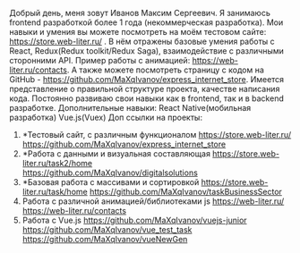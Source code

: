 Добрый день, меня зовут Иванов Максим Сергеевич. Я занимаюсь frontend разработкой более 1 года (некоммерческая разработка).
Мои навыки и умения вы можете посмотреть на моём тестовом сайте: https://store.web-liter.ru/ . В нём отражены базовые умения
работы с React, Redux(Redux toolkit/Redux Saga), взаимодействие с различными сторонними API. Пример работы с анимацией: https://web-liter.ru/contacts.
А также можете посмотреть страницу с кодом на GitHub - https://github.com/MaXqIvanov/express_internet_store. Имеется представление 
о правильной структуре проекта, качестве написания кода. 
Постоянно развиваю свои навыки как в frontend, так и в backend разработке. 
Дополнительные навыки: React Native(мобильная разработка)
Vue.js(Vuex)
Доп ссылки на проекты:
1. *Тестовый сайт, с различным функционалом
https://store.web-liter.ru/                          
https://github.com/MaXqIvanov/express_internet_store
2. *Работа с данными и визуальная составляющая 
https://store.web-liter.ru/task2/home                    
https://github.com/MaXqIvanov/digitalsolutions
3. *Базовая работа с массивами и сортировкой
https://store.web-liter.ru/task/home
https://github.com/MaXqIvanov/taskBusinessSector
4. Работа с различной анимацией/библиотеками js
https://web-liter.ru/
https://web-liter.ru/contacts
5. Работа с Vue.js
https://github.com/MaXqIvanov/vuejs-junior                          
https://github.com/MaXqIvanov/vue_test_task                          
https://github.com/MaXqIvanov/vueNewGen                                      
